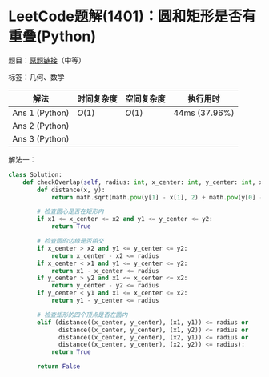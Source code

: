 # LeetCode题解(1401)：圆和矩形是否有重叠(Python)

题目：[原题链接](https://leetcode-cn.com/problems/circle-and-rectangle-overlapping/)（中等）

标签：几何、数学

| 解法           | 时间复杂度 | 空间复杂度 | 执行用时      |
| -------------- | ---------- | ---------- | ------------- |
| Ans 1 (Python) | $O(1)$     | $O(1)$     | 44ms (37.96%) |
| Ans 2 (Python) |            |            |               |
| Ans 3 (Python) |            |            |               |

解法一：

```python
class Solution:
    def checkOverlap(self, radius: int, x_center: int, y_center: int, x1: int, y1: int, x2: int, y2: int) -> bool:
        def distance(x, y):
            return math.sqrt(math.pow(y[1] - x[1], 2) + math.pow(y[0] - x[0], 2))

        # 检查圆心是否在矩形内
        if x1 <= x_center <= x2 and y1 <= y_center <= y2:
            return True

        # 检查圆的边缘是否相交
        if x_center > x2 and y1 <= y_center <= y2:
            return x_center - x2 <= radius
        if x_center < x1 and y1 <= y_center <= y2:
            return x1 - x_center <= radius
        if y_center > y2 and x1 <= x_center <= x2:
            return y_center - y2 <= radius
        if y_center < y1 and x1 <= x_center <= x2:
            return y1 - y_center <= radius

        # 检查矩形的四个顶点是否在圆内
        elif (distance((x_center, y_center), (x1, y1)) <= radius or
              distance((x_center, y_center), (x1, y2)) <= radius or
              distance((x_center, y_center), (x2, y1)) <= radius or
              distance((x_center, y_center), (x2, y2)) <= radius):
            return True

        return False
```